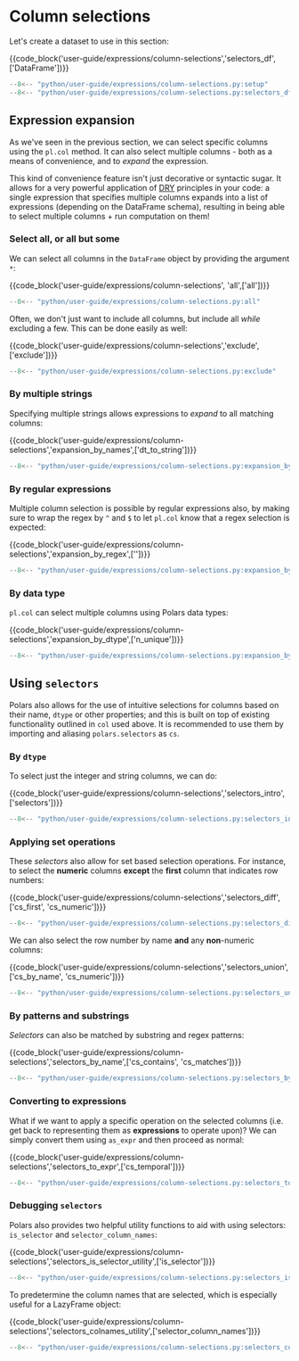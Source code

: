 # Column selections

Let's create a dataset to use in this section:

{{code_block('user-guide/expressions/column-selections','selectors_df',['DataFrame'])}}

```python exec="on" result="text" session="user-guide/column-selections"
--8<-- "python/user-guide/expressions/column-selections.py:setup"
--8<-- "python/user-guide/expressions/column-selections.py:selectors_df"
```

## Expression expansion

As we've seen in the previous section, we can select specific columns using the `pl.col` method. It can also select multiple columns - both as a means of convenience, and to _expand_ the expression.

This kind of convenience feature isn't just decorative or syntactic sugar. It allows for a very powerful application of [DRY](https://en.wikipedia.org/wiki/Don%27t_repeat_yourself) principles in your code: a single expression that specifies multiple columns expands into a list of expressions (depending on the DataFrame schema), resulting in being able to select multiple columns + run computation on them!

### Select all, or all but some

We can select all columns in the `DataFrame` object by providing the argument `*`:

{{code_block('user-guide/expressions/column-selections', 'all',['all'])}}

```python exec="on" result="text" session="user-guide/column-selections"
--8<-- "python/user-guide/expressions/column-selections.py:all"
```

Often, we don't just want to include all columns, but include all _while_ excluding a few. This can be done easily as well:

{{code_block('user-guide/expressions/column-selections','exclude',['exclude'])}}

```python exec="on" result="text" session="user-guide/column-selections"
--8<-- "python/user-guide/expressions/column-selections.py:exclude"
```

### By multiple strings

Specifying multiple strings allows expressions to _expand_ to all matching columns:

{{code_block('user-guide/expressions/column-selections','expansion_by_names',['dt_to_string'])}}

```python exec="on" result="text" session="user-guide/column-selections"
--8<-- "python/user-guide/expressions/column-selections.py:expansion_by_names"
```

### By regular expressions

Multiple column selection is possible by regular expressions also, by making sure to wrap the regex by `^` and `$` to let `pl.col` know that a regex selection is expected:

{{code_block('user-guide/expressions/column-selections','expansion_by_regex',[''])}}

```python exec="on" result="text" session="user-guide/column-selections"
--8<-- "python/user-guide/expressions/column-selections.py:expansion_by_regex"
```

### By data type

`pl.col` can select multiple columns using Polars data types:

{{code_block('user-guide/expressions/column-selections','expansion_by_dtype',['n_unique'])}}

```python exec="on" result="text" session="user-guide/column-selections"
--8<-- "python/user-guide/expressions/column-selections.py:expansion_by_dtype"
```

## Using `selectors`

Polars also allows for the use of intuitive selections for columns based on their name, `dtype` or other properties; and this is built on top of existing functionality outlined in `col` used above. It is recommended to use them by importing and aliasing `polars.selectors` as `cs`.

### By `dtype`

To select just the integer and string columns, we can do:

{{code_block('user-guide/expressions/column-selections','selectors_intro',['selectors'])}}

```python exec="on" result="text" session="user-guide/column-selections"
--8<-- "python/user-guide/expressions/column-selections.py:selectors_intro"
```

### Applying set operations

These _selectors_ also allow for set based selection operations. For instance, to select the **numeric** columns **except** the **first** column that indicates row numbers:

{{code_block('user-guide/expressions/column-selections','selectors_diff',['cs_first', 'cs_numeric'])}}

```python exec="on" result="text" session="user-guide/column-selections"
--8<-- "python/user-guide/expressions/column-selections.py:selectors_diff"
```

We can also select the row number by name **and** any **non**-numeric columns:

{{code_block('user-guide/expressions/column-selections','selectors_union',['cs_by_name', 'cs_numeric'])}}

```python exec="on" result="text" session="user-guide/column-selections"
--8<-- "python/user-guide/expressions/column-selections.py:selectors_union"
```

### By patterns and substrings

_Selectors_ can also be matched by substring and regex patterns:

{{code_block('user-guide/expressions/column-selections','selectors_by_name',['cs_contains', 'cs_matches'])}}

```python exec="on" result="text" session="user-guide/column-selections"
--8<-- "python/user-guide/expressions/column-selections.py:selectors_by_name"
```

### Converting to expressions

What if we want to apply a specific operation on the selected columns (i.e. get back to representing them as **expressions** to operate upon)? We can simply convert them using `as_expr` and then proceed as normal:

{{code_block('user-guide/expressions/column-selections','selectors_to_expr',['cs_temporal'])}}

```python exec="on" result="text" session="user-guide/column-selections"
--8<-- "python/user-guide/expressions/column-selections.py:selectors_to_expr"
```

### Debugging `selectors`

Polars also provides two helpful utility functions to aid with using selectors: `is_selector` and `selector_column_names`:

{{code_block('user-guide/expressions/column-selections','selectors_is_selector_utility',['is_selector'])}}

```python exec="on" result="text" session="user-guide/column-selections"
--8<-- "python/user-guide/expressions/column-selections.py:selectors_is_selector_utility"
```

To predetermine the column names that are selected, which is especially useful for a LazyFrame object:

{{code_block('user-guide/expressions/column-selections','selectors_colnames_utility',['selector_column_names'])}}

```python exec="on" result="text" session="user-guide/column-selections"
--8<-- "python/user-guide/expressions/column-selections.py:selectors_colnames_utility"
```
